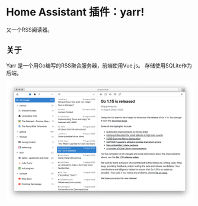 # Home Assistant 插件：yarr!

又一个RSS阅读器。

## 关于

Yarr 是一个用Go编写的RSS聚合服务器，前端使用Vue.js。
存储使用SQLite作为后端。

![yarr预览][promo]

[promo]: https://github.com/einschmidt/addon-yarr/raw/main/images/promo.png